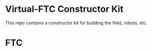 # Virtual-FTC Constructor Kit

This repo contains a constructor kit for building the field, robots, etc.

# FTC
